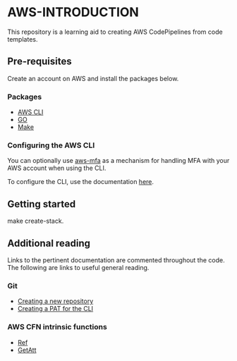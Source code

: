 # AWS-INTRODUCTION

This repository is a learning aid to creating AWS CodePipelines from code templates.

## Pre-requisites

Create an account on AWS and install the packages below.

### Packages

* [AWS CLI](https://github.com/aws/aws-cli)
* [GO](https://golang.org/doc/install)
* [Make](https://www.gnu.org/software/make/)

### Configuring the AWS CLI

You can optionally use [aws-mfa](https://github.com/broamski/aws-mfa) as a mechanism for handling MFA with your AWS account when using the CLI.

To configure the CLI, use the documentation [here](https://docs.aws.amazon.com/cli/latest/userguide/cli-chap-configure.html).

## Getting started

make create-stack.

## Additional reading

Links to the pertinent documentation are commented throughout the code. The following are links to useful general reading.

### Git

* [Creating a new repository](https://kbroman.org/github_tutorial/pages/init.html)
* [Creating a PAT for the CLI](https://help.github.com/en/articles/creating-a-personal-access-token-for-the-command-line)

### AWS CFN intrinsic functions

* [Ref](https://docs.aws.amazon.com/AWSCloudFormation/latest/UserGuide/intrinsic-function-reference-ref.html)
* [GetAtt](https://docs.aws.amazon.com/AWSCloudFormation/latest/UserGuide/intrinsic-function-reference-getatt.html)
